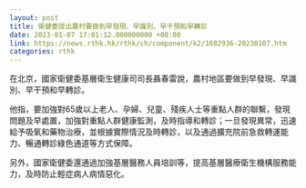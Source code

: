 ```yaml
---
layout: post
title: 衛健委提出農村要做到早發現、早識別、早干預和早轉診
date: 2023-01-07 17:01:12.000000000 +08:00
link: https://news.rthk.hk/rthk/ch/component/k2/1682936-20230107.htm
categories: rthk
---
```


在北京，國家衛健委基層衛生健康司司長聶春雷說，農村地區要做到早發現、早識別、早干預和早轉診。

他指，要加強對65歲以上老人、孕婦、兒童、殘疾人士等重點人群的聯繫，發現問題及早處置，加強對重點人群健康監測，及時指導和轉診；一旦發現異常，迅速給予吸氧和藥物治療，並根據實際情況及時轉診，以及通過擴充院前急救轉運能力、暢通轉診綠色通道等方式保障。

另外，國家衛健委還通過加強基層醫務人員培訓等，提高基層醫療衛生機構服務能力，及時防止輕症病人病情惡化。
